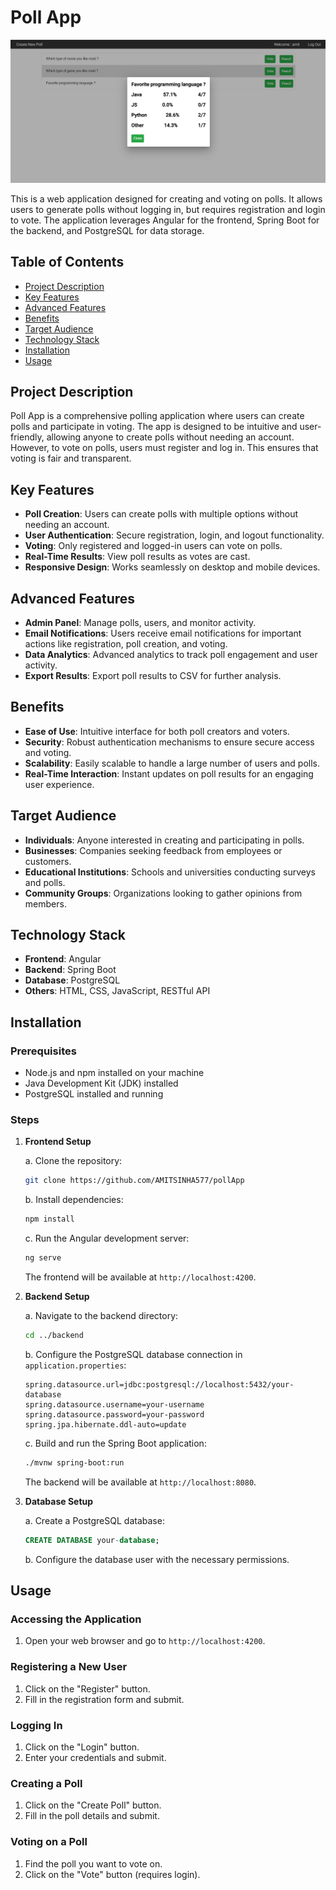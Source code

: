 # Poll App

![Poll App](https://github.com/AMITSINHA577/pollApp/blob/main/PollAppIMG.png)

This is a web application designed for creating and voting on polls. It allows users to generate polls without logging in, but requires registration and login to vote. The application leverages Angular for the frontend, Spring Boot for the backend, and PostgreSQL for data storage.

## Table of Contents

- [Project Description](#project-description)
- [Key Features](#key-features)
- [Advanced Features](#advanced-features)
- [Benefits](#benefits)
- [Target Audience](#target-audience)
- [Technology Stack](#technology-stack)
- [Installation](#installation)
- [Usage](#usage)

## Project Description

Poll App is a comprehensive polling application where users can create polls and participate in voting. The app is designed to be intuitive and user-friendly, allowing anyone to create polls without needing an account. However, to vote on polls, users must register and log in. This ensures that voting is fair and transparent.

## Key Features

- **Poll Creation**: Users can create polls with multiple options without needing an account.
- **User Authentication**: Secure registration, login, and logout functionality.
- **Voting**: Only registered and logged-in users can vote on polls.
- **Real-Time Results**: View poll results as votes are cast.
- **Responsive Design**: Works seamlessly on desktop and mobile devices.

## Advanced Features

- **Admin Panel**: Manage polls, users, and monitor activity.
- **Email Notifications**: Users receive email notifications for important actions like registration, poll creation, and voting.
- **Data Analytics**: Advanced analytics to track poll engagement and user activity.
- **Export Results**: Export poll results to CSV for further analysis.

## Benefits

- **Ease of Use**: Intuitive interface for both poll creators and voters.
- **Security**: Robust authentication mechanisms to ensure secure access and voting.
- **Scalability**: Easily scalable to handle a large number of users and polls.
- **Real-Time Interaction**: Instant updates on poll results for an engaging user experience.

## Target Audience

- **Individuals**: Anyone interested in creating and participating in polls.
- **Businesses**: Companies seeking feedback from employees or customers.
- **Educational Institutions**: Schools and universities conducting surveys and polls.
- **Community Groups**: Organizations looking to gather opinions from members.

## Technology Stack

- **Frontend**: Angular
- **Backend**: Spring Boot
- **Database**: PostgreSQL
- **Others**: HTML, CSS, JavaScript, RESTful API

## Installation

### Prerequisites

- Node.js and npm installed on your machine
- Java Development Kit (JDK) installed
- PostgreSQL installed and running

### Steps

1. **Frontend Setup**

    a. Clone the repository:
    ```bash
    git clone https://github.com/AMITSINHA577/pollApp
    ```

    b. Install dependencies:
    ```bash
    npm install
    ```

    c. Run the Angular development server:
    ```bash
    ng serve
    ```

    The frontend will be available at `http://localhost:4200`.

2. **Backend Setup**

    a. Navigate to the backend directory:
    ```bash
    cd ../backend
    ```

    b. Configure the PostgreSQL database connection in `application.properties`:
    ```properties
    spring.datasource.url=jdbc:postgresql://localhost:5432/your-database
    spring.datasource.username=your-username
    spring.datasource.password=your-password
    spring.jpa.hibernate.ddl-auto=update
    ```

    c. Build and run the Spring Boot application:
    ```bash
    ./mvnw spring-boot:run
    ```

    The backend will be available at `http://localhost:8080`.

3. **Database Setup**

    a. Create a PostgreSQL database:
    ```sql
    CREATE DATABASE your-database;
    ```

    b. Configure the database user with the necessary permissions.

## Usage

### Accessing the Application

1. Open your web browser and go to `http://localhost:4200`.

### Registering a New User

1. Click on the "Register" button.
2. Fill in the registration form and submit.

### Logging In

1. Click on the "Login" button.
2. Enter your credentials and submit.

### Creating a Poll

1. Click on the "Create Poll" button.
2. Fill in the poll details and submit.

### Voting on a Poll

1. Find the poll you want to vote on.
2. Click on the "Vote" button (requires login).

